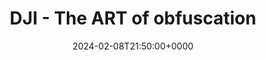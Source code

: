 ---
title: DJI - The ART of obfuscation
slug: 20240208T215000
date: 2024-02-08T21:50:00+0000
params:
  url: https://blog.quarkslab.com/dji-the-art-of-obfuscation.html
tags:
- re
- to-read
---